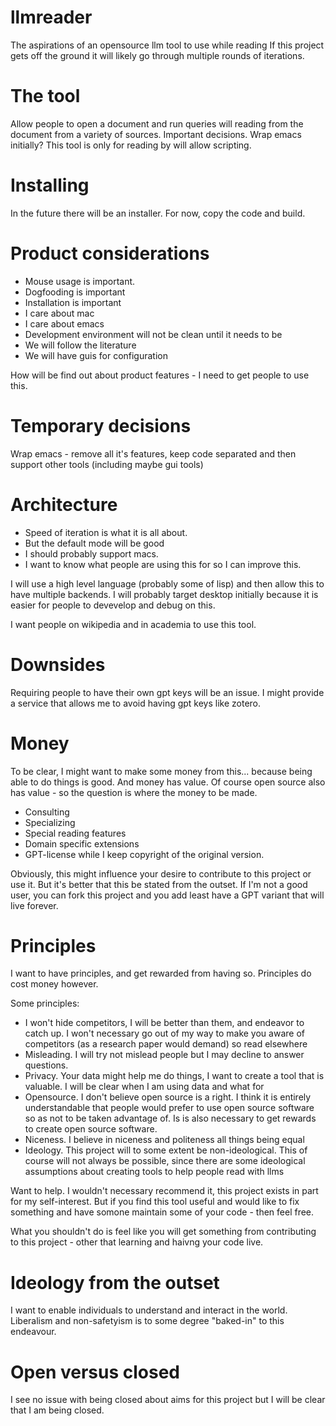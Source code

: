 # llmreader
The aspirations of an opensource llm tool to use while reading
If this project gets off the ground it will likely go through multiple rounds of iterations.

# The tool
Allow people to open a document and run queries will reading from the document from a variety of sources.
Important decisions. Wrap emacs initially? This tool is only for reading by will allow scripting.

# Installing

In the future there will be an installer. 
For now, copy the code and build.

# Product considerations
* Mouse usage is important.
* Dogfooding is important
* Installation is important
* I care about mac
* I care about emacs
* Development environment will not be clean until it needs to be
* We will follow the literature
* We will have guis for configuration

How will be find out about product features - I need to get people to use this. 

# Temporary decisions
Wrap emacs - remove all it's features, keep code separated and then support other tools (including maybe gui tools)

# Architecture
* Speed of iteration is what it is all about.
* But the default mode will be good
* I should probably support macs.
* I want to know what people are using this for so I can improve this.

I will use a high level language (probably some of lisp) and then allow this to have multiple backends. I will probably target desktop initially because it is easier for people to devevelop and debug on this. 

I want people on wikipedia and in academia to use this tool.

# Downsides
Requiring people to have their own gpt keys will be an issue. I might provide a service that allows me to avoid having gpt keys like zotero.

# Money
To be clear, I might want to make some money from this... because being able to do things is good. And money has value.
Of course open source also has value - so the question is where the money to be made.

* Consulting
* Specializing
* Special reading features
* Domain specific extensions
* GPT-license while I keep copyright of the original version.

Obviously, this might influence your desire to contribute to this project or use it. But it's better that this be stated from the outset. 
If I'm not a good user, you can fork this project and you add least have a GPT variant that will live forever.

# Principles
I want to have principles, and get rewarded from having so. Principles do cost money however. 

Some principles:

* I won't hide competitors, I will be better than them, and endeavor to catch up. I won't necessary go out of my way to make you aware of competitors (as a research paper would demand) so read elsewhere
* Misleading. I will try not mislead people but I may decline to answer questions.
* Privacy. Your data might help me do things, I want to create a tool that is valuable. I will be clear when I am using data and what for
* Opensource. I don't believe open source is a right. I think it is entirely understandable that people would prefer to use open source software so as not to be taken advantage of. Is is also necessary to get rewards to create open source software.
* Niceness. I believe in niceness and politeness all things being equal
* Ideology. This project will to some extent be non-ideological. This of course will not always be possible, since there are some ideological assumptions about creating tools to help people read with llms

Want to help. I wouldn't necessary recommend it, this project exists in part for my self-interest. But if you find this tool useful and would like to fix something and have somone maintain some of your code - then feel free.

What you shouldn't do is feel like you will get something from contributing to this project - other that learning and haivng your code live.

# Ideology from the outset

I want to enable individuals to understand and interact in the world. Liberalism and non-safetyism is to some degree "baked-in" to this endeavour.

# Open versus closed

I see no issue with being closed about aims for this project but I will be clear that I am being closed.

